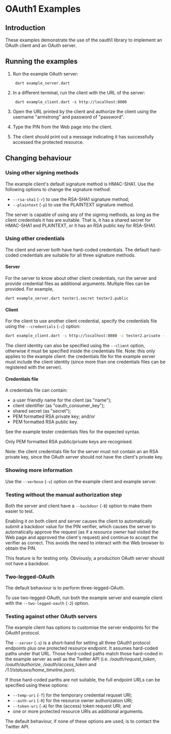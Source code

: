 OAuth1 Examples
===============

## Introduction

These examples demonstrate the use of the oauth1 library to
implement an OAuth client and an OAuth server.

## Running the examples

1. Run the example OAuth server:

        dart example_server.dart

2. In a different terminal, run the client with the URL of the server:

        dart example_client.dart -s http://localhost:8080

3. Open the URL printed by the client and authorize the client using
   the username "armstrong" and password of "password".

4. Type the PIN from the Web page into the client.

5. The client should print out a message indicating it has successfully
   accessed the protected resource.

## Changing behaviour

### Using other signing methods

The example client's default signature method is HMAC-SHA1.
Use the following options to change the signature method:

- `--rsa-sha1` (`-r`) to use the RSA-SHA1 signature method;
- `--plaintext` (`-p`) to use the PLAINTEXT signature method.

The server is capable of using any of the signing methods, as long as
the client credentials it has are suitable. That is, it has a shared
secret for HMAC-SHA1 and PLAINTEXT, or it has an RSA public key for
RSA-SHA1.

### Using other credentials

The client and server both have hard-coded credentials. The default
hard-coded credentials are suitable for all three signature methods.

#### Server

For the server to know about other client credentials, run the server
and provide credential files as additional arguments. Multiple files
can be provided. For example,

    dart example_server.dart tester1.secret tester2.public 

#### Client

For the client to use another client credential, specify the
credentials file using the `--credentials` (`-c`) option:

```sh
dart example_client.dart -s http://localhost:8080 -c tester2.private --rsa-sha1
```

The client identity can also be specified using the `--client` option,
otherwise it must be specified inside the credentials file.  Note:
this only applies to the example client: the credentials file for the
example server must include the client identity (since more than one
credentials files can be registered with the server).

#### Credentials file

A credentials file can contain:

- a user friendly name for the client (as "name");
- client identifier (as "oauth_consumer_key");
- shared secret (as "secret");
- PEM formatted RSA private key; and/or
- PEM formatted RSA public key.

See the example tester credentials files for the expected syntax.

Only PEM formatted RSA public/private keys are recognised.

Note: the client credentials file for the server must not contain an
an RSA private key, since the OAuth server should not have the
client's private key.

### Showing more information

Use the `--verbose` (`-v`) option on the example client and example
server.

### Testing without the manual authorization step

Both the server and client have a `--backdoor` (`-B`) option to make
them easier to test.

Enabling it on both client and server causes the client to
automatically submit a backdoor value for the PIN verifier, which
causes the server to automatically approve the request (as if a
_resource owner_ had visited the Web page and approved the client's
request) and continue to accept the verifier as correct. This avoids
the need to interact with the Web browser to obtain the PIN.

This feature is for testing only. Obviously, a production OAuth server
should not have a backdoor.

### Two-legged-OAuth

The default behaviour is to perform three-legged-OAuth.

To use two-legged-OAuth, run both the example server and example
client with the `--two-legged-oauth` (`-2`) option.

### Testing against other OAuth servers

The example client has options to customise the server endpoints for
the OAuth1 protocol.

The `--server` (`-s`) is a short-hand for setting all three OAuth1
protocol endpoints plus one protected resource endpoint. It assumes
hard-coded paths under that URL. Those hard-coded paths match those
hard-coded in the example server as well as the Twitter API
(i.e. _/oauth/request_token_, _/oauth/authorize_,
_/oauth/access_token_ and _/1.1/statuses/home_timeline.json_).

If those hard-coded parths are not suitable, the full endpoint URLs
can be specified using these options:

- `--temp-uri` (`-T`) for the temporary credential requset URI;
- `--auth-uri` (`-R`) for the resource owner authorization URI;
- `--token-uri` (`-A`) for the (access) token request URI; and
- one or more protected resource URIs as additional arguments.

The default behaviour, if none of these options are used, is to
contact the Twitter API.

